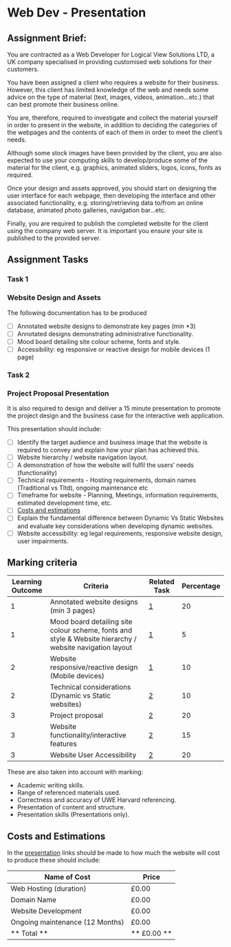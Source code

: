 # Web Dev - Presentation

## Assignment Brief:

You are contracted as a Web Developer for Logical View Solutions LTD, a UK company specialised in providing customised web solutions for their customers.

You have been assigned a client who requires a website for their business. However, this client has limited knowledge of the web and needs some advice on the type of material (text, images, videos, animation…etc.) that can best promote their business online.

You are, therefore, required to investigate and collect the material yourself in order to present in the website, in addition to deciding the categories of the webpages and the contents of each of them in order to meet the client’s needs.

Although some stock images have been provided by the client, you are also expected to use your computing skills to develop/produce some of the material for the client, e.g. graphics, animated sliders, logos, icons, fonts as required.

Once your design and assets approved, you should start on designing the user interface for each webpage, then developing the interface and other associated functionality, e.g. storing/retrieving data to/from an online database, animated photo galleries, navigation bar…etc.

Finally, you are required to publish the completed website for the client using the company web server. It is important you ensure your site is published to the provided server.

## Assignment Tasks

### Task 1

### Website Design and Assets

The following documentation has to be produced

- [ ] Annotated website designs to demonstrate key pages (min *3)
- [ ] Annotated designs demonstrating administrative functionality.
- [ ] Mood board detailing site colour scheme, fonts and style.
- [ ] Accessibility: eg responsive or reactive design for mobile devices (1 page)

### Task 2

### Project Proposal Presentation

It is also required to design and deliver a 15 minute presentation to promote the project design and the business case for the interactive web application.

This presentation should include:

- [ ] Identify the target audience and business image that the website is required to convey and explain how your plan has achieved this.
- [ ] Website hierarchy / website navigation layout.
- [ ] A demonstration of how the website will fulfil the users’ needs (functionality)
- [ ] Technical requirements - Hosting requirements, domain names (Traditional vs Tltd), ongoing maintenance etc
- [ ] Timeframe for website - Planning, Meetings, information requirements, estimated development time, etc.
- [ ] [Costs and estimations](#costs-and-estimations)
- [ ] Explain the fundamental difference between Dynamic Vs Static Websites and evaluate key considerations when developing dynamic websites.
- [ ] Website accessibility: eg legal requirements, responsive website design, user impairments.

## Marking criteria

| Learning Outcome | Criteria | Related Task | Percentage |
| --- | --- | --- | --- |
| 1   | Annotated website designs (min 3 pages) | [1](/tmp/.mount_JoplinkhyVlH/resources/app.asar/task-1 "task-1") | 20  |
| 1   | Mood board detailing site colour scheme, fonts and style & Website hierarchy / website navigation layout | [1](#task-1) | 5   |
| 2   | Website responsive/reactive design (Mobile devices) | [1](#task-1) | 10  |
| 2   | Technical considerations (Dynamic vs Static websites) | [2](#task-2) | 10  |
| 3   | Project proposal | [2](#task-2) | 20  |
| 3   | Website functionality/interactive features | [2](/tmp/.mount_JoplinkhyVlH/resources/app.asar/tTask-2 "tTask-2") | 15  |
| 3   | Website User Accessibility | [2](#task-2) | 20  |

These are also taken into account with marking:

- Academic writing skills.
- Range of referenced materials used.
- Correctness and accuracy of UWE Harvard referencing.
- Presentation of content and structure.
- Presentation skills (Presentations only).

## Costs and Estimations

In the [presentation](#task-2) links should be made to how much the website will cost to produce these should include:

| Name of Cost | Price |
| --- | --- |
| Web Hosting (duration) | £0.00 |
| Domain Name | £0.00 |
| Website Development | £0.00 |
| Ongoing maintenance (12 Months) | £0.00 |
| ** Total ** |  ** £0.00 ** |
